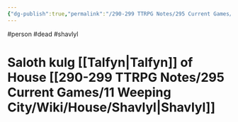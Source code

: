```yaml
---
{"dg-publish":true,"permalink":"/290-299 TTRPG Notes/295 Current Games/11 Weeping City/Wiki/Person/Saloth/"}
---
```



#person #dead #shavlyl 

# Saloth kulg [[Talfyn\|Talfyn]] of House [[290-299 TTRPG Notes/295 Current Games/11 Weeping City/Wiki/House/Shavlyl\|Shavlyl]]